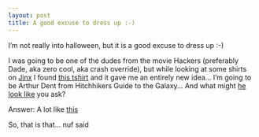 ```yaml
---
layout: post
title: A good excuse to dress up :-)
---
```


I’m not really into halloween, but it is a good excuse to dress up :-)

I was going to be one of the dudes from the movie Hackers (preferably
Dade, aka zero cool, aka crash override), but while looking at some
shirts on [Jinx](http://www.jinx.com/) I found [this
tshirt](http://www.jinx.com/scripts/details.asp?affid=-1&productID=269)
and it gave me an entirely new idea… I’m going to be Arthur Dent from
Hitchhikers Guide to the Galaxy… And what might [he look
like](http://www.telegraph.co.uk/arts/graphics/2005/04/15/fthitch115.jpg)
you ask?

Answer: A lot like
[this](http://www.wanadoo.co.uk/images/editorial/generalarticle/entertainment/Films/film05/hitchhikers_bvi-170.jpg)

So, that is that… nuf said
